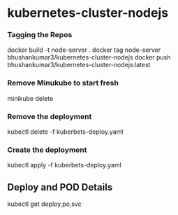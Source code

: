 # kubernetes-cluster-nodejs

### Tagging the Repos
docker build -t node-server .
docker tag node-server bhushankumar3/kubernetes-cluster-nodejs
docker push bhushankumar3/kubernetes-cluster-nodejs:latest

### Remove Minukube to start fresh
minikube delete

### Remove the deployment
kubectl delete -f kuberbets-deploy.yaml

### Create the deployment
kubectl apply -f kuberbets-deploy.yaml

## Deploy and POD Details
kubectl get deploy,po,svc